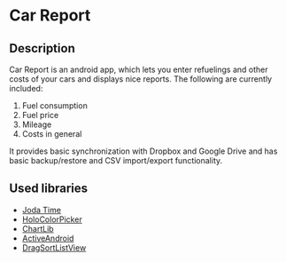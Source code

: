 # Car Report

## Description

Car Report is an android app, which lets you enter refuelings and other costs of your cars
and displays nice reports. The following are currently included:

1. Fuel consumption
1. Fuel price
1. Mileage
1. Costs in general

It provides basic synchronization with Dropbox and Google Drive and has basic backup/restore
and CSV import/export functionality.

## Used libraries

* [Joda Time](http://joda-time.sourceforge.net)
* [HoloColorPicker](https://github.com/LarsWerkman/HoloColorPicker)
* [ChartLib](https://bitbucket.org/frigus02/chartlib)
* [ActiveAndroid](https://github.com/pardom/ActiveAndroid)
* [DragSortListView](https://github.com/bauerca/drag-sort-listview)